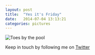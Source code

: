 ```yaml
---
layout: post
title:  "Yes it's Friday"
date:   2014-07-04 13:13:21
categories: pictures
---
```


![Toes by the pool](https://raw.githubusercontent.com/raphaelleheaf/nevercinderella/gh-pages/_assets/pool.jpg)

Keep in touch by following me on [Twitter](https://twitter.com/cinderellanever) 


